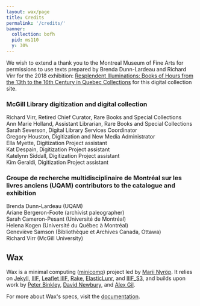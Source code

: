 ```yaml
---
layout: wax/page
title: Credits
permalink: '/credits/'
banner:
  collection: bofh
  pid: ms110
  y: 30%
---
```

We wish to extend a thank you to the Montreal Museum of Fine Arts for permissions to use texts prepared by Brenda Dunn-Lardeau and Richard Virr for the 2018 exhibition: [Resplendent Illuminations: Books of Hours from the 13th to the 16th Century in Quebec Collections](https://www.mbam.qc.ca/en/exhibitions/past/resplendent-illuminations/) for this digital collection site.

### McGill Library digitization and digital collection
Richard Virr, Retired Chief Curator, Rare Books and Special Collections</br>
Ann Marie Holland, Assistant Librarian, Rare Books and Special Collections</br>
Sarah Severson, Digital Library Services Coordinator</br>
Gregory Houston, Digitization and New Media Administrator</br>
Ella Myette, Digitization Project assistant</br>
Kat Despain, Digitization Project assistant</br>
Katelynn Siddall, Digitization Project assistant</br>
Kim Geraldi, Digitization Project assistant</br>
### Groupe de recherche multidisciplinaire de Montréal sur les livres anciens (UQAM) contributors to the catalogue and exhibition
Brenda Dunn-Lardeau (UQAM)</br>
Ariane Bergeron-Foote (archivist paleographer)</br>
Sarah Cameron-Pesant (Université de Montréal)</br>
Helena Kogen (Université du Québec à Montréal)</br>
Geneviève Samson (Bibliothèque et Archives Canada, Ottawa)</br>
Richard Virr (McGill University)</br>
## Wax
Wax is a minimal computing ([minicomp](https://github.com/minicomp)) project led by [Marii Nyröp](http://marii.info/). It relies on [Jekyll](https://jekyllrb.com), [IIIF](http://iiif.io), [Leaflet IIIF](https://github.com/mejackreed/Leaflet-IIIF), [Rake](https://ruby.github.io/rake/), [ElasticLunr](http://elasticlunr.com/), and [IIIF_S3](https://github.com/cmoa/iiif_s3), and builds upon work by [Peter Binkley](https://github.com/pbinkley), [David Newbury](https://github.com/workergnome), and [Alex Gil](https://github.com/elotroalex).

For more about Wax's specs, visit the [documentation](https://minicomp.github.io/wiki/#/contributors?id=top).

